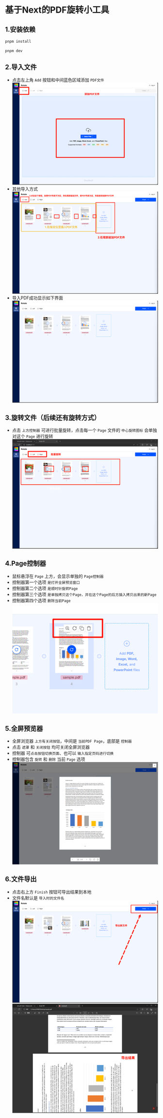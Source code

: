 # 基于Next的PDF旋转小工具
## 1.安装依赖
 ```bash
 pnpm install
 ```
 ```bash
 pnpm dev
 ```

## 2.导入文件
 - 点击左上角 `Add` 按钮和中间蓝色区域添加 `PDF文件`
 ![alt text](./md/import-1.png)
 - 其他导入方式
 ![alt text](./md/import-2.png)
 - 导入PDF成功显示如下界面
 ![alt text](./md/start.png)

 ## 3.旋转文件（后续还有旋转方式）
 - 点击 `上方控制器` 可进行批量旋转，点击每一个 `Page` 文件的 `中心旋转图标` 会单独对这个 `Page` 进行旋转
 ![alt text](./md/rotate-1.png)

 ## 4.Page控制器
 - 鼠标悬浮在 `Page` 上方，会显示单独的 `Page控制器`
 - 控制器第一个选项 `是打开全屏预览窗口`
 - 控制器第二个选项 `是顺时针旋转Page`
 - 控制器第三个选项 `是单独拷贝这个Page，并在这个Page的后方插入拷贝出来的新Page`
 - 控制器第四个选项 `删除当前Page`
 ![alt text](./md/page-control.png)

 ## 5.全屏预览器
  - 全屏浏览器 `上方有关闭按钮`，中间是 `当前PDF Page`，底部是 `控制器`
  - 点击 `遮罩` 和 `关闭按钮` 均可关闭全屏浏览器
  - 控制器 可`点击按钮切换页面`、也可以 `输入指定页码进行切换`
  - 控制器包含 `旋转` 和 `删除` 当前 `Page` 选项
 ![alt text](./md/page-full.png)

  ## 6.文件导出
  - 点击右上方 `Finish` 按钮可导出结果到本地
  - 文件名默认是 `导入时的文件名`
  ![alt text](./md/export.png)
  ![alt text](./md/resule.png)